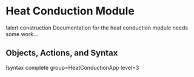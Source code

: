 # Heat Conduction Module

!alert construction
Documentation for the heat conduction module needs some work...

## Objects, Actions, and Syntax

!syntax complete group=HeatConductionApp level=3
